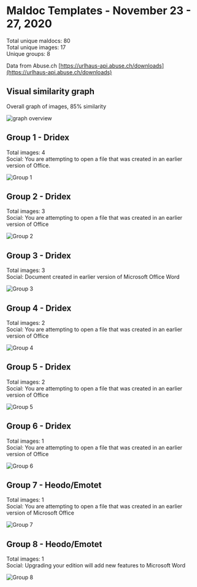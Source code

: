 # Maldoc Templates - November 23 - 27, 2020

Total unique maldocs: 80  
Total unique images: 17  
Unique groups: 8  
  
Data from Abuse.ch [https://urlhaus-api.abuse.ch/downloads](https://urlhaus-api.abuse.ch/downloads)

## Visual similarity graph

Overall graph of images, 85% similarity

![graph overview](https://user-images.githubusercontent.com/1920756/100838821-c867f080-3438-11eb-9ac5-1ba0c88da3cf.png)

## Group 1 - Dridex

Total images: 4  
Social: You are attempting to open a file that was created in an earlier version of Office.

![Group 1](https://user-images.githubusercontent.com/1920756/100838709-8d65bd00-3438-11eb-83c7-04f3310add23.jpg)

## Group 2 - Dridex

Total images: 3  
Social: You are attempting to open a file that was created in an earlier version of Office

![Group 2](https://user-images.githubusercontent.com/1920756/100839010-23014c80-3439-11eb-98c8-535c4a8ba96e.jpg)

## Group 3 - Dridex

Total images: 3  
Social: Document created in earlier version of Microsoft Office Word

![Group 3](https://user-images.githubusercontent.com/1920756/100839142-57750880-3439-11eb-9ac0-b32952fb7ea5.jpg)

## Group 4 - Dridex

Total images: 2  
Social: You are attempting to open a file that was created in an earlier version of Office

![Group 4](https://user-images.githubusercontent.com/1920756/100839262-8b502e00-3439-11eb-94f4-4ff566d7afe2.jpg)

## Group 5 - Dridex

Total images: 2  
Social: You are attempting to open a file that was created in an earlier version of Office

![Group 5](https://user-images.githubusercontent.com/1920756/100839382-be92bd00-3439-11eb-9d37-f455691c09d6.jpg)

## Group 6 - Dridex

Total images: 1  
Social: You are attempting to open a file that was created in an earlier version of Office

![Group 6](https://user-images.githubusercontent.com/1920756/100839453-db2ef500-3439-11eb-9f3d-fcbd9c15b1db.jpg)

## Group 7 - Heodo/Emotet

Total images: 1  
Social: You are attempting to open a file that was created in an earlier version of Microsoft Office

![Group 7](https://user-images.githubusercontent.com/1920756/100839531-f994f080-3439-11eb-9772-4474d2a94160.jpg)

## Group 8 - Heodo/Emotet

Total images: 1  
Social: Upgrading your edition will add new features to Microsoft Word

![Group 8](https://user-images.githubusercontent.com/1920756/100839648-2b0dbc00-343a-11eb-9c66-469b5bc0d85a.jpg)